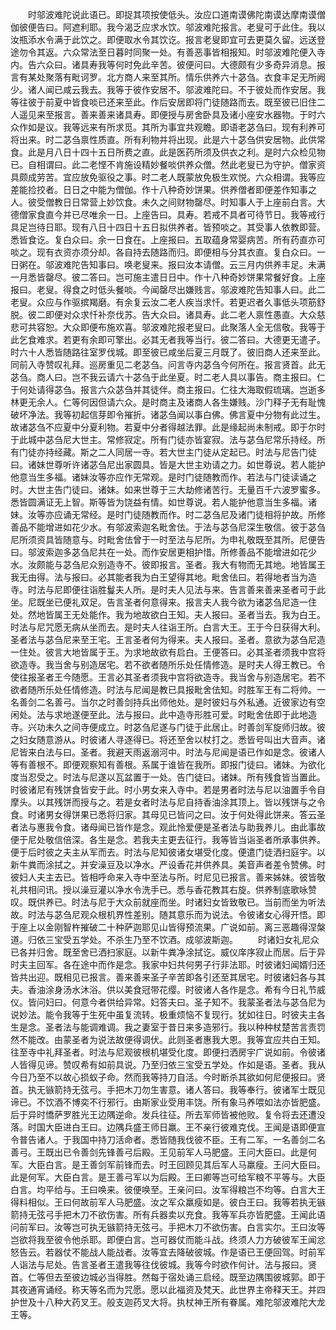 <!-- { "loadSidebar": true } -->
　　时邬波难陀说此语已。即捉其项按使低头。汝应口道南谟佛陀南谟达摩南谟僧伽彼便告曰。阿遮利耶。我今渴乏应求水饮。邬波难陀报言。老叟可于此住。我以汝瓶添水令满于此饮之。即便取水令其饮讫。报言老叟即宜可去更莫久留。远送登途勿令其返。六众常法至日暮时同聚一处。有善恶事皆相报知。时邬波难陀便入寺内。告六众曰。诸具寿我等何时免此辛苦。彼便问曰。大德颇有少多奇异消息。报言有某处聚落有毗诃罗。北方商人来至其所。情乐供养六十苾刍。衣食丰足无所阙少。诸人闻已咸云我去。我等于彼作安居不。邬波难陀曰。不于彼处而作安居。我等往彼于前夏中皆食啖已还来至此。作后安居即将门徒随路而去。既至彼已旧住二人遥见来至报言。善来善来诸具寿。即便授与房舍卧具及诸小座安水器物。于时六众作如是议。我等远来有所求觅。其所为事宜共观瞻。即语老苾刍曰。现有利养可将出来。时二苾刍禀性质直。所有利物并将出现。此是六十苾刍供安居物。此供常食。此是月八日十四十五日所费之直。此是医药所须及供衣之利。是时六众检见物已。自相谓曰。此二老悭不肯施设精妙餐啖供养众僧。然此老叟已为守护。僧家资具颇成劳苦。宜应放免驱役之事。时二老人既蒙放免极生欢悦。六众相谓。我等应差能捡挍者。日日之中能为僧伽。作十八种奇妙饼果。供养僧者即便差作知事之人。彼受僧教日日常营上妙饮食。未久之间财物罄尽。时知事人于上座前白言。大德僧家食直今并已尽唯余一日。上座告曰。具寿。若戒不具者可待节日。我等戒行具足岂待日耶。现有八日十四日十五日拟供养者。皆预啖之。其受事人依教即营。悉皆食讫。复白众曰。余一日食在。上座报曰。五取蕴身常婴病苦。所有药直亦可啖之。现有衣资亦须分却。各自持去随路而归。即便相与分其衣直。复白众曰。一日粥在。邬波难陀告知事曰。唤老叟来。报曰汝本请僧。云三月内供养丰足。未满一月悉皆罄尽。彼二答曰。岂可施主遣日日中。作十八种奇妙饼果常餐好食。上座报曰。老叟。得食之时低头餐啖。今闻罄尽出嫌贱言。邬波难陀告知事人曰。此二老叟。众应与作驱摈羯磨。有余复云汝二老人疾当求忏。若更迟者久事低头项筋舒脱。彼二即便对众求忏补奈伐苏。告大众曰。诸具寿。此二老人禀性愚直。大众慈悲可共容恕。大众即便布施欢喜。邬波难陀报老叟曰。此聚落人全无信敬。我等于此乞食难求。若更有余即可擎出。必其无者我等当行。彼二答曰。大德更无遣孑。时六十人悉皆随路往室罗伐城。即至彼已咸坐后夏三月既了。彼旧商人还来至此。同前入寺赞叹礼拜。巡房重见二老苾刍。问言寺内苾刍今何所在。报言贤首。此无苾刍。商人曰。岂不我云请六十苾刍于此坐夏。时二老人具以事告。商主报曰。仁于何处请得苾刍。报言六众苾刍并其徒伴。商主报曰。仁往大海取假琉璃。岂逝多林更无余人。仁等何因但请六众。是时商主及诸商人各生嫌贱。沙门释子无有耻愧破坏净法。我等初起信芽即令摧折。诸苾刍闻以事白佛。佛言夏中分物有此过生。故诸苾刍不应夏中分夏利物。若夏中分者得越法罪。此是缘起尚未制戒。即于尔时于此城中苾刍尼大世主。常修寂定。所有门徒亦皆宴寂。法与苾刍尼常乐持经。所有门徒亦持经藏。斯之二人同居一寺。若大世主门徒从定起已。时法与尼告门徒曰。诸妹世尊听许诸苾刍尼出家圆具。皆是大世主劝请之力。如世尊说。若人能护他意当生多福。诸妹汝等亦应作无常观。是时门徒随教而作。若法与门徒读诵之时。大世主告门徒曰。诸妹。如来世尊于三大劫修诸苦行。无量百千六波罗蜜多。悉皆圆满证无上智。斯等皆为饶益有情。如世尊说。若人能护他意当生多福。诸妹。汝等亦应诵无常经。是时门徒随教而作。时二苾刍尼及诸门徒相将护故。所修善品不能增进如花少水。有邬波索迦名毗舍佉。于法与苾刍尼深生敬信。彼于苾刍尼所须资具皆随意与。时毗舍佉曾于一时至法与尼所。为申礼敬既至其所。尼便告曰。邬波索迦多苾刍尼共在一处。而作安居更相护惜。所修善品不能增进如花少水。汝颇能与苾刍尼众别造寺不。彼即报言。圣者。我大有物而无其地。地皆属王我无由得。法与报曰。必其能者我为白王望得其地。毗舍佉曰。若得地者当为造寺。时法与尼即便往诣胜鬘夫人所。是时夫人见法与来。告言善来善来圣者可于此坐。尼既坐已便礼双足。告言圣者何意得来。报言夫人我今欲为诸苾刍尼造一住处。然地皆属王无处能作。我为地故欲白王知。夫人报曰。圣者当去。我为白王。时法与尼咒愿无病从坐而去。是时夫人往诣王所。白言大王。王于今日获得大利。圣者法与苾刍尼来至王宅。王言圣者何为得来。夫人报曰。圣者。意欲为苾刍尼造一住处。彼言大地皆属于王。为求地故欲有启白。王便答曰。必其圣者须我中宫将欲造寺。我当舍与别造居宅。若不欲者随所乐处任情修造。是时夫人得王教已。令使往报圣者王今随愿。王言必其圣者须我中宫将欲造寺。我当舍与别造居宅。若不欲者随所乐处任情修造。时法与尼闻是教已具报毗舍佉知。时胜军王有二将帅。一名善剑二名善弓。当尔之时善剑持兵出师他处。是时彼妇与外私通。近彼家边有空闲处。法与求地遂便至此。法与报曰。此中造寺形胜可爱。时毗舍佉即于此地造寺。兴功未久之间寺便成立。时苾刍尼遂与门徒于此居止。时善剑军旋师归故。彼之妇女随意游从。时彼诸人寻逐得已。将还至舍以杖打之。悉皆号叫出大音声。诸尼皆来白法与曰。圣者。我避天雨返溺河中。时法与尼闻是语已作如是念。彼诸人等有善根不。即便观察知有善根。系属于谁皆在我所。即报门徒曰。诸妹。为欲化度当忍受之。时法与尼遂以瓦盆置于一处。告门徒曰。诸妹。所有残食皆当置此。时彼诸尼有残饼食皆安于此。时小男女来入寺中。若是男者时法与尼以油置手令自摩头。以其残饼而授与之。若是女者时法与尼自持香油涂其顶上。皆以残饼与之令食。时诸男女得饼果已悉将归家。其母见已皆问之曰。汝于何处得此饼来。答云圣者法与惠我令食。诸母闻已皆作是念。观此怜爱便是圣者法与助我养儿。由此事故便于尼处敬信倍深。各生是念。若我夫主更去征行。我等皆当诣圣者所承事供养。便于后时彼之夫主从军而去。时法与尼知彼诸女堪受化度。便遣门徒洒扫庭宇。以新牛粪而涂拭之。并安澡豆及以净水。严设香花并供养具。美音声者差令赞佛。时彼妇人夫主去已。皆相呼命来入寺中至法与所。时尼见已报言。善来姊妹。彼皆敬礼共相问讯。授以澡豆灌以净水令洗手已。悉与香花教其右旋。供养制底歌咏赞叹。既供养已。时法与尼于大众前就座而坐。时诸妇女皆致敬已。当前而坐为听法故。时法与苾刍尼观众根机界性差别。随其意乐而为说法。令彼诸女心得开悟。即于座上以金刚智杵摧破二十种萨迦耶见山皆得预流果。广说如前。离三恶趣得涅槃道。归依三宝受五学处。不杀生乃至不饮酒。成邬波斯迦。
　　时诸妇女礼尼众已各并归舍。既至舍已洒扫家庭。以新牛粪净涂拭讫。威仪庠序寂止而居。后于异时夫主回军。各在途中而作是念。我家中妇共何男子行非法耶。时彼诸妇闻婿归还皆共出迎。既相见已报言。善来善来圣子辛苦即各引还至其居宅。时彼诸妇各与其夫。香油涂身汤水沐浴。供以美食冠带花缨。时彼诸人各作是念。希有今日礼节威仪。皆问妇曰。何意今者供给异常。妇答夫曰。圣子知不。我蒙圣者法与苾刍尼为说妙法。能令我等于生死中虽复流转。极重烦恼不复现行。犹如往日。时彼夫主各生是念。圣者法与能调难调。我之妻室于昔日来多造邪行。我以种种杖楚苦言责罚然不能改。由蒙圣者为说法故便得调伏。此则圣者惠我大恩。我等宜应共白王知。往至寺中礼拜圣者。时法与尼观彼根机堪受化度。即便扫洒房宇广说如前。令彼诸人皆得见谛。赞叹希有如前具说。乃至归依三宝受五学处。作如是语。圣者。我从今日乃至不以故心损蚁子命。然而我等持刀自活。今时断杀其欲如何尼便报曰。贤首。执无镞箭持无弦弓。手把木刀勿生害意。诸人答曰。我等奉行。彼诸军士既见谛已。不饮酒不博奕不行邪行。由斯家业受用丰饶。所有象马养喂如法亦皆肥盛。后于异时憍萨罗胜光王边隅逆命。发兵往征。所去军师皆被他败。复令将去还遭没落。时国大臣进白王曰。边隅兵盛王师日羸。王不亲行彼难克伐。王闻是语即便宣令普告诸人。于我国中持刀活命者。悉皆随我伐彼不臣。王有二军。一名善剑二名善弓。王既出已令善剑先锋善弓后殿。王见前军人马肥盛。王问大臣曰。此是何军。大臣白言。是王善剑军前锋而去。时王回顾见其后军人马羸瘦。王问大臣曰。此是何军。大臣白言。是王善弓军以为后殿。王曰卿等岂可给军粮不平等与。大臣白言。均平给与。王曰唤来。彼便唤至。王亲问曰。汝军得粮岂不均等。白言大王得料相似。王曰何故前军人马肥盛。汝之军众羸瘦如是。彼白王曰。我等若执无镞箭持无弦弓手把木刀不欲伤害。所有兵器卖以充食。我等军兵亦皆肥盛。王闻此语问前军曰。汝等岂可执无镞箭持无弦弓。手把木刀不欲伤害。白言实尔。王曰汝等岂欲将我至彼令他杀耶。即便白言。岂可器仗而能斗战。终须人力方破彼军王闻忿怒告云。若器仗不能战人能战者。汝等宜去降破彼城。作是语已王便回驾。时前军人诣法与尼处。告言圣者王遣我等往伐彼城。我等今时欲作何计。法与报曰。贤首。仁等但去至彼边城必当得胜。然每于宿处诵三启经。既至边隅围彼城郭。即于其夜通宵诵经。称天等名而为咒愿。愿以此福资及梵天。此世界主帝释天王。并四护世及十八种大药叉王。般支迦药叉大将。执杖神王所有眷属。难陀邬波难陀大龙王等。

